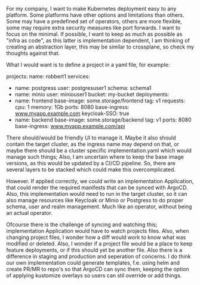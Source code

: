For my company, I want to make Kubernetes deployment easy to any platform. Some platforms have other options and limitations than others. Some may have a predefined set of operators, others are more flexible, some may require extra security measures like port forwards. I want to focus on the minimal. If possible, I want to keep as much as possible as "infra as code", as this latter is implementation dependent, I am thinking of creating an abstraction layer, this may be similar to crossplane, so check my thoughts against that.

What I would want is to define a project in a yaml file, for example:

projects:
name: robbert1
services:
- name: postgress
user: postgresuser1
schema: schema1
- name: minio
user: miniouser1
bucket: my-bucket
deployments:
- name: frontend
base-image: some.storage/frontend
tag: v1
requests:
cpu: 1
memory: 1Gb
ports: 8080
base-ingress: www.myapp.example.com
keycloak-SSO: true
- name: backend
base-image: some.storage/backend
tag: v1
ports: 8080
base-ingress: www.myapp.example.com/api


There should/would be friendly UI to manage it. Maybe it also should contain the target cluster, as the ingress name may depend on that, or maybe there should be a cluster specific implementation.yaml which would manage such things; Also, I am uncertain where to keep the base image versions, as this would be updated by a CI/CD pipeline. So, there are several layers to be stacked which could make this overcomplicated.

However. If applied correctly, we could write an implementation Application, that could render the required manifests that can be synced with ArgoCD. Also, this implementation would need to run in the target cluster, so it can also manage resources like Keycloak or Minio or Postgress to do proper schema, user and realm management. Much like an operator, without being an actual operator.

Ofcourse there is the challenge of syncing and watching this; implementation Application would have to watch projects files. Also, when changing project files, I wonder how a diff would work to know what was modified or deleted. Also, I wonder if a project file would be a place to keep feature deployments, or if this should yet be another file. Also there is a difference in staging and production and seperation of concerns. I do think our own implementation could generate templates, f.e. using helm and create PR/MR to repo's so that ArgoCD can sync them, keeping the option of applying kustomize overlays so users can stil override or add things.